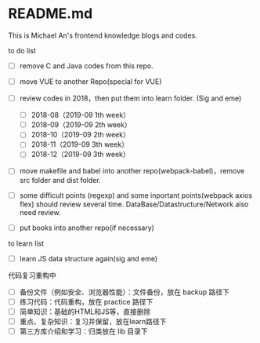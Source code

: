 # README.md

This is Michael An's frontend knowledge blogs and codes.



to do list 

- [ ] remove C and Java codes from this repo. 
- [ ] move VUE to another Repo(special for VUE) 
- [ ] review codes in 2018，then put them into learn folder. (Sig and eme)
  - [ ] 2018-08（2019-09 1th week）
  - [ ] 2018-09（2019-09 2th week）
  - [ ] 2018-10（2019-09 2th week）
  - [ ] 2018-11（2019-09 3th week）
  - [ ] 2018-12（2019-09 3th week）
- [ ] move makefile and babel into another repo(webpack-babel)，remove src folder and dist folder.
- [ ] some difficult points (regexp) and some inportant points(webpack axios flex) should review several time. DataBase/Datastructure/Network also need review.
- [ ] put books into another repo(if necessary)



to learn list

- [ ] learn JS data structure again(sig and eme)



代码复习重构中

- [ ] 备份文件（例如安全、浏览器性能）：文件备份，放在 backup 路径下
- [ ] 练习代码：代码重构，放在 practice 路径下
- [ ] 简单知识：基础的HTML和JS等，直接删除
- [ ] 重点、复杂知识：复习并保留，放在learn路径下
- [ ] 第三方库介绍和学习：归类放在 lib 目录下